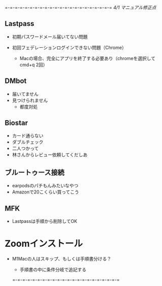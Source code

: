 


=-=-=-=-=-=-=-=-=-=-=-=-=-=-=-=-=-=-=-=-=-=
*4/1 マニュアル修正点*

## Lastpass

- 初期パスワードメール届いてない問題

- 初回フェデレーションログインできない問題（Chrome）
  - Macの場合、完全にアプリを終了する必要あり（chromeを選択して cmd+q 2回）

## DMbot

- 届いてません
- 見つけられません
  - 都度対処

## Biostar

- カード通らない
 - ダブルチェック
 - 二人つかって
  - 林さんからレビュー依頼してくだしあ

## ブルートゥース接続

- earpodsのパチもんみたいなやつ
 - Amazonで20こくらい買ってこう

## MFK
- Lastpassは手順から削除してOK

# Zoomインストール
- M1Macの人はスキップ、もしくは手順書分ける？
  - 手順書の中に条件分岐で追記する

  =-=-=-=-=-=-=-=-=-=-=-=-=-=-=-=-=-=-=-=-=-=
